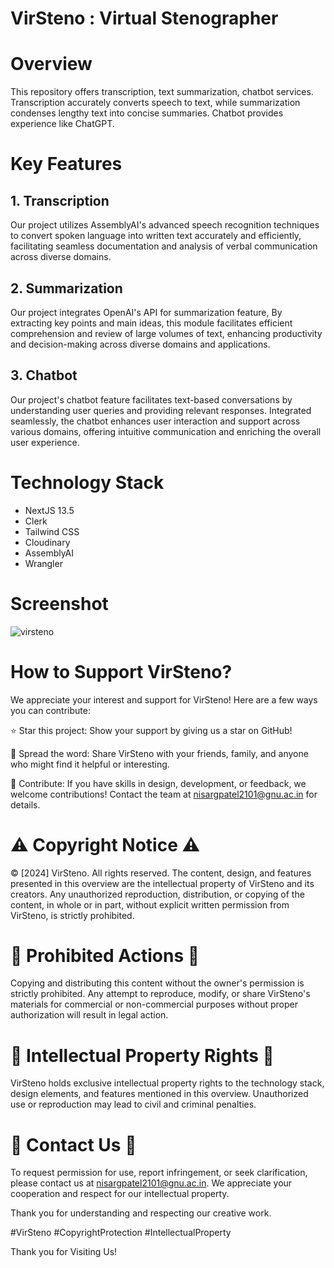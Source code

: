 
# VirSteno : Virtual Stenographer

# Overview

This repository offers transcription, text summarization, chatbot services. Transcription accurately converts speech to text, while summarization condenses lengthy text into concise summaries. Chatbot provides experience like ChatGPT.

# Key Features

## 1. Transcription

Our project utilizes AssemblyAI's advanced speech recognition techniques to convert spoken language into written text accurately and efficiently, facilitating seamless documentation and analysis of verbal communication across diverse domains. 

## 2. Summarization

Our project integrates OpenAI's API for summarization feature, By extracting key points and main ideas, this module facilitates efficient comprehension and review of large volumes of text, enhancing productivity and decision-making across diverse domains and applications.

## 3. Chatbot

Our project's chatbot feature facilitates text-based conversations by understanding user queries and providing relevant responses. Integrated seamlessly, the chatbot enhances user interaction and support across various domains, offering intuitive communication and enriching the overall user experience.

# Technology Stack

* NextJS 13.5
* Clerk
* Tailwind CSS
* Cloudinary
* AssemblyAI
* Wrangler

# Screenshot
![virsteno](https://github.com/AnshPatel-softdev/VirSteno/assets/125112525/827c87b4-8d80-42bc-854d-a428d764410c)


# How to Support VirSteno?
We appreciate your interest and support for VirSteno! Here are a few ways you can contribute:

⭐ Star this project: Show your support by giving us a star on GitHub!

📣 Spread the word: Share VirSteno with your friends, family, and  anyone who might find it helpful or interesting.

🚀 Contribute: If you have skills in design, development, or feedback, we welcome contributions! Contact the team at nisargpatel2101@gnu.ac.in for details.

# ⚠️ Copyright Notice ⚠️

© [2024] VirSteno. All rights reserved. The content, design, and features presented in this overview are the intellectual property of VirSteno and its creators. Any unauthorized reproduction, distribution, or copying of the content, in whole or in part, without explicit written permission from VirSteno, is strictly prohibited.

# 🚫 Prohibited Actions 🚫

Copying and distributing this content without the owner's permission is strictly prohibited. Any attempt to reproduce, modify, or share VirSteno's materials for commercial or non-commercial purposes without proper authorization will result in legal action.

# 💼 Intellectual Property Rights 💼
VirSteno holds exclusive intellectual property rights to the technology stack, design elements, and features mentioned in this overview. Unauthorized use or reproduction may lead to civil and criminal penalties.

# 📧 Contact Us 📧
To request permission for use, report infringement, or seek clarification, please contact us at nisargpatel2101@gnu.ac.in. We appreciate your cooperation and respect for our intellectual property.

Thank you for understanding and respecting our creative work.

#VirSteno #CopyrightProtection #IntellectualProperty

Thank you for Visiting Us!

